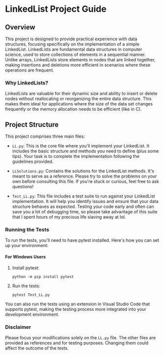 # LinkedList Project Guide

## Overview

This project is designed to provide practical experience with data structures, focusing specifically on the implementation of a simple LinkedList. LinkedLists are fundamental data structures in computer science, used to store collections of elements in a sequential manner. Unlike arrays, LinkedLists store elements in nodes that are linked together, making insertions and deletions more efficient in scenarios where these operations are frequent.

### Why LinkedLists?

LinkedLists are valuable for their dynamic size and ability to insert or delete nodes without reallocating or reorganizing the entire data structure. This makes them ideal for applications where the size of the data set changes frequently or the memory allocation needs to be efficient (like in C).

## Project Structure

This project comprises three main files:

- `LL.py`: This is the core file where you'll implement your LinkedList. It includes the basic structure and methods you need to define (plus some tips). Your task is to complete the implementation following the guidelines provided.

- `LLSolutions.py`: Contains the solutions for the LinkedList methods. It's meant to serve as a reference. Please try to solve the problems on your own before consulting this file. If you're stuck or curious, feel free to ask questions!

- `Test_LL.py`: This file includes a test suite to run against your LinkedList implementation. It will help you identify issues and ensure that your data structure behaves as expected. Testing your code early and often can save you a lot of debugging time, so please take advantage of this suite that I spent hours of my precious life slaving away at lol.

### Running the Tests

To run the tests, you'll need to have pytest installed. Here's how you can set up your environment:

#### For Windows Users

1. Install pytest:
    ```
    python -m pip install pytest
    ```

2. Run the tests:
    ```
    pytest Test_LL.py
    ```

You can also run the tests using an extension in Visual Studio Code that supports pytest, making the testing process more integrated into your development environment.

### Disclaimer

Please focus your modifications solely on the `LL.py` file. The other files are provided as references and for testing purposes. Changing them could affect the outcome of the tests.
